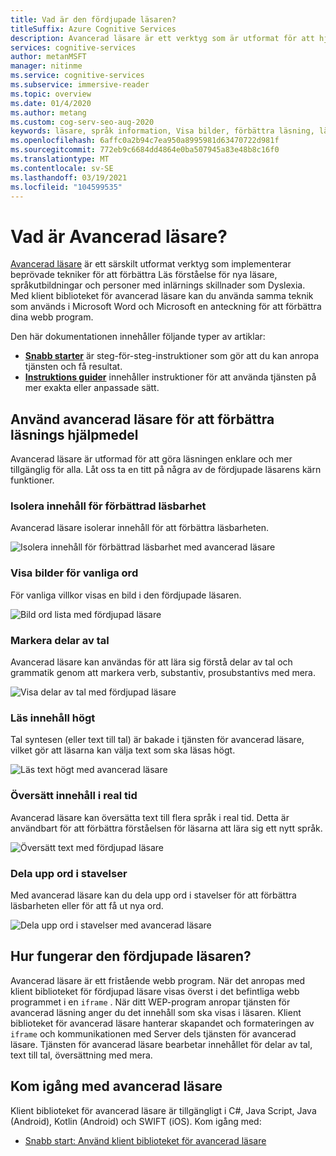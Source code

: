 ```yaml
---
title: Vad är den fördjupade läsaren?
titleSuffix: Azure Cognitive Services
description: Avancerad läsare är ett verktyg som är utformat för att hjälpa personer med inlärnings skillnader eller hjälpa nya läsare och språk kunskaper med att läsa förståelse.
services: cognitive-services
author: metanMSFT
manager: nitinme
ms.service: cognitive-services
ms.subservice: immersive-reader
ms.topic: overview
ms.date: 01/4/2020
ms.author: metang
ms.custom: cog-serv-seo-aug-2020
keywords: läsare, språk information, Visa bilder, förbättra läsning, läsa innehåll, Översätt
ms.openlocfilehash: 6affc0a2b94c7ea950a8995981d63470722d981f
ms.sourcegitcommit: 772eb9c6684dd4864e0ba507945a83e48b8c16f0
ms.translationtype: MT
ms.contentlocale: sv-SE
ms.lasthandoff: 03/19/2021
ms.locfileid: "104599535"
---
```

# <a name="what-is-immersive-reader"></a>Vad är Avancerad läsare?

[Avancerad läsare](https://www.onenote.com/learningtools) är ett särskilt utformat verktyg som implementerar beprövade tekniker för att förbättra Läs förståelse för nya läsare, språkutbildningar och personer med inlärnings skillnader som Dyslexia. Med klient biblioteket för avancerad läsare kan du använda samma teknik som används i Microsoft Word och Microsoft en anteckning för att förbättra dina webb program. 

Den här dokumentationen innehåller följande typer av artiklar:  

* **[Snabb starter](quickstarts/client-libraries.md)** är steg-för-steg-instruktioner som gör att du kan anropa tjänsten och få resultat.
* **[Instruktions guider](how-to-create-immersive-reader.md)** innehåller instruktioner för att använda tjänsten på mer exakta eller anpassade sätt.  

## <a name="use-immersive-reader-to-improve-reading-accessibility"></a>Använd avancerad läsare för att förbättra läsnings hjälpmedel 

Avancerad läsare är utformad för att göra läsningen enklare och mer tillgänglig för alla. Låt oss ta en titt på några av de fördjupade läsarens kärn funktioner.

### <a name="isolate-content-for-improved-readability"></a>Isolera innehåll för förbättrad läsbarhet

Avancerad läsare isolerar innehåll för att förbättra läsbarheten. 

  ![Isolera innehåll för förbättrad läsbarhet med avancerad läsare](./media/immersive-reader.png)

### <a name="display-pictures-for-common-words"></a>Visa bilder för vanliga ord

För vanliga villkor visas en bild i den fördjupade läsaren.

  ![Bild ord lista med fördjupad läsare](./media/picture-dictionary.png)

### <a name="highlight-parts-of-speech"></a>Markera delar av tal

Avancerad läsare kan användas för att lära sig förstå delar av tal och grammatik genom att markera verb, substantiv, prosubstantivs med mera.

  ![Visa delar av tal med fördjupad läsare](./media/parts-of-speech.png)

### <a name="read-content-aloud"></a>Läs innehåll högt

Tal syntesen (eller text till tal) är bakade i tjänsten för avancerad läsare, vilket gör att läsarna kan välja text som ska läsas högt. 

  ![Läs text högt med avancerad läsare](./media/read-aloud.png)

### <a name="translate-content-in-real-time"></a>Översätt innehåll i real tid

Avancerad läsare kan översätta text till flera språk i real tid. Detta är användbart för att förbättra förståelsen för läsarna att lära sig ett nytt språk.

  ![Översätt text med fördjupad läsare](./media/translation.png)

### <a name="split-words-into-syllables"></a>Dela upp ord i stavelser

Med avancerad läsare kan du dela upp ord i stavelser för att förbättra läsbarheten eller för att få ut nya ord.

  ![Dela upp ord i stavelser med avancerad läsare](./media/syllabification.png)

## <a name="how-does-immersive-reader-work"></a>Hur fungerar den fördjupade läsaren?

Avancerad läsare är ett fristående webb program. När det anropas med klient biblioteket för fördjupad läsare visas överst i det befintliga webb programmet i en `iframe` . När ditt WEP-program anropar tjänsten för avancerad läsning anger du det innehåll som ska visas i läsaren. Klient biblioteket för avancerad läsare hanterar skapandet och formateringen av `iframe` och kommunikationen med Server dels tjänsten för avancerad läsare. Tjänsten för avancerad läsare bearbetar innehållet för delar av tal, text till tal, översättning med mera.

## <a name="get-started-with-immersive-reader"></a>Kom igång med avancerad läsare

Klient biblioteket för avancerad läsare är tillgängligt i C#, Java Script, Java (Android), Kotlin (Android) och SWIFT (iOS). Kom igång med:

* [Snabb start: Använd klient biblioteket för avancerad läsare](quickstarts/client-libraries.md)
